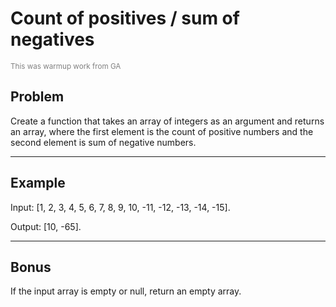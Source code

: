 # Count of positives / sum of negatives
<small style="color: gray">This was warmup work from <span title="General Assembly">GA</span></small>
## Problem 

Create a function that takes an array of integers as an argument and returns an array, where the first element is the count of positive numbers and the second element is sum of negative numbers.

---
## Example

Input: [1, 2, 3, 4, 5, 6, 7, 8, 9, 10, -11, -12, -13, -14, -15].

Output: [10, -65].

---
## Bonus
If the input array is empty or null, return an empty array.
